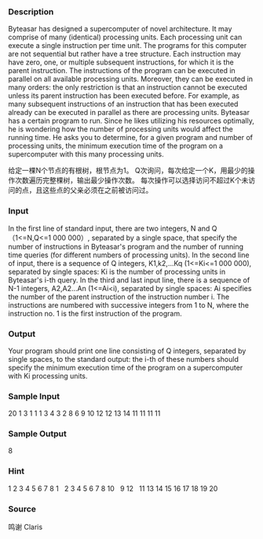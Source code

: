 
### Description
Byteasar has designed a supercomputer of novel architecture. It may comprise of many (identical) processing units. Each processing unit can execute a single instruction per time unit.
The programs for this computer are not sequential but rather have a tree structure. Each instruction may have zero, one, or multiple subsequent instructions, for which it is the parent instruction.
The instructions of the program can be executed in parallel on all available processing units. Moreover, they can be executed in many orders: the only restriction is that an instruction cannot be executed unless its parent instruction has been executed before. For example, as many subsequent instructions of an instruction that has been executed already can be executed in parallel as there are processing units.
Byteasar has a certain program to run. Since he likes utilizing his resources optimally, he is wondering how the number of processing units would affect the running time. He asks you to determine, for a given program and number of processing units, the minimum execution time of the program on a supercomputer with this many processing units.


给定一棵N个节点的有根树，根节点为1。
Q次询问，每次给定一个K，用最少的操作次数遍历完整棵树，输出最少操作次数。
每次操作可以选择访问不超过K个未访问的点，且这些点的父亲必须在之前被访问过。


### Input
In the first line of standard input, there are two integers, N and Q （1<=N,Q<=1 000 000）, separated by a single space, that specify the number of instructions in Byteasar's program and the number of running time queries (for different numbers of processing units).
In the second line of input, there is a sequence of Q integers, K1,k2,…Kq (1<=Ki<=1 000 000), separated by single spaces: Ki is the number of processing units in Byteasar's i-th query.
In the third and last input line, there is a sequence of N-1 integers, A2,A2…An (1<=Ai<i), separated by single spaces: Ai specifies the number of the parent instruction of the instruction number i. The instructions are numbered with successive integers from 1 to N, where the instruction no. 1 is the first instruction of the program.

### Output

Your program should print one line consisting of Q integers, separated by single spaces, to the standard output: the i-th of these numbers should specify the minimum execution time of the program on a supercomputer with Ki processing units.


### Sample Input
20 1
3
1 1 1 3 4 3 2 8 6 9 10 12 12 13 14 11 11 11 11

### Sample Output
8
### Hint
1
2
3
4
5
6
7
8
 1    
2 3 4
5 6 7
8 10  
9 12  
11 13 14
15 16 17
18 19 20


### Source
鸣谢 Claris